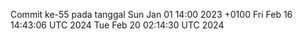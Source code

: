 Commit ke-55 pada tanggal Sun Jan 01 14:00 2023 +0100
Fri Feb 16 14:43:06 UTC 2024
Tue Feb 20 02:14:30 UTC 2024
